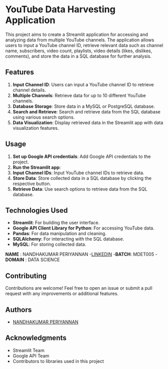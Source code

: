 # YouTube Data Harvesting Application

This project aims to create a Streamlit application for accessing and analyzing data from multiple YouTube channels. The application allows users to input a YouTube channel ID, retrieve relevant data such as channel name, subscribers, video count, playlists, video details (likes, dislikes, comments), and store the data in a SQL database for further analysis.

## Features

1. **Input Channel ID**: Users can input a YouTube channel ID to retrieve channel details.
2. **Multiple Channels**: Retrieve data for up to 10 different YouTube channels.
3. **Database Storage**: Store data in a MySQL or PostgreSQL database.
4. **Search and Retrieve**: Search and retrieve data from the SQL database using various search options.
5. **Data Visualization**: Display retrieved data in the Streamlit app with data visualization features.

## Usage

1. **Set up Google API credentials**: Add Google API credentials to the project.
2. **Run the Streamlit app**:
3. **Input Channel IDs**: Input YouTube channel IDs to retrieve data.
4. **Store Data**: Store collected data in a SQL database by clicking the respective button.
5. **Retrieve Data**: Use search options to retrieve data from the SQL database.

## Technologies Used

- **Streamlit**: For building the user interface.
- **Google API Client Library for Python**: For accessing YouTube data.
- **Pandas**: For data manipulation and cleaning.
- **SQLAlchemy**: For interacting with the SQL database.
- **MySQL**: For storing collected data.

**NAME** : NANDHAKUMAR PERIYANNAN
-[LINKEDIN](https://www.linkedin.com/in/nandhakumar-periyannan-0b7427203?lipi=urn%3Ali%3Apage%3Ad_flagship3_profile_view_base_contact_details%3BPQHJoIDLT6Gkr27wujV5BA%3D%3D)
-**BATCH**: MDET005
-**DOMAIN** : DATA SCIENCE

  
## Contributing

Contributions are welcome! Feel free to open an issue or submit a pull request with any improvements or additional features.

## Authors

- [NANDHAKUMAR PERIYANNAN](https://github.com/NANDHAKUMAR-PERIYANNAN)

## Acknowledgments

- Streamlit Team
- Google API Team
- Contributors to libraries used in this project






